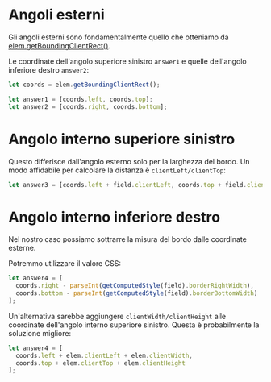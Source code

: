 # Angoli esterni

Gli angoli esterni sono fondamentalmente quello che otteniamo da [elem.getBoundingClientRect()](https://developer.mozilla.org/en-US/docs/DOM/element.getBoundingClientRect).

Le coordinate dell'angolo superiore sinistro `answer1` e quelle dell'angolo inferiore destro `answer2`:

```js
let coords = elem.getBoundingClientRect();

let answer1 = [coords.left, coords.top];
let answer2 = [coords.right, coords.bottom];
```

# Angolo interno superiore sinistro

Questo differisce dall'angolo esterno solo per la larghezza del bordo. Un modo affidabile per calcolare la distanza è `clientLeft/clientTop`:

```js
let answer3 = [coords.left + field.clientLeft, coords.top + field.clientTop];
```

# Angolo interno inferiore destro

Nel nostro caso possiamo sottrarre la misura del bordo dalle coordinate esterne.

Potremmo utilizzare il valore CSS:

```js
let answer4 = [
  coords.right - parseInt(getComputedStyle(field).borderRightWidth),
  coords.bottom - parseInt(getComputedStyle(field).borderBottomWidth)
];
```

Un'alternativa sarebbe aggiungere `clientWidth/clientHeight` alle coordinate dell'angolo interno superiore sinistro. Questa è probabilmente la soluzione migliore:

```js
let answer4 = [
  coords.left + elem.clientLeft + elem.clientWidth,
  coords.top + elem.clientTop + elem.clientHeight
];
```
